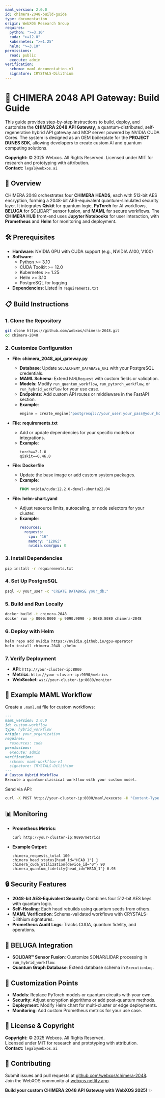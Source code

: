 ```yaml
---
maml_version: 2.0.0
id: chimera-2048-build-guide
type: documentation
origin: WebXOS Research Group
requires:
  python: ">=3.10"
  cuda: ">=12.0"
  kubernetes: ">=1.25"
  helm: ">=3.10"
permissions:
  read: public
  execute: admin
verification:
  schema: maml-documentation-v1
  signature: CRYSTALS-Dilithium
---
```


# 🐪 CHIMERA 2048 API Gateway: Build Guide

This guide provides step-by-step instructions to build, deploy, and customize the **CHIMERA 2048 API Gateway**, a quantum-distributed, self-regenerative hybrid API gateway and MCP server powered by NVIDIA CUDA Cores. The system is designed as an OEM boilerplate for the **PROJECT DUNES SDK**, allowing developers to create custom AI and quantum computing solutions.

**Copyright:** © 2025 Webxos. All Rights Reserved. Licensed under MIT for research and prototyping with attribution.  
**Contact:** `legal@webxos.ai`

## 🧠 Overview

CHIMERA 2048 orchestrates four **CHIMERA HEADS**, each with 512-bit AES encryption, forming a 2048-bit AES-equivalent quantum-simulated security layer. It integrates **Qiskit** for quantum logic, **PyTorch** for AI workflows, **BELUGA** for SOLIDAR™ sensor fusion, and **MAML** for secure workflows. The **CHIMERA HUB** front-end uses **Jupyter Notebooks** for user interaction, with **Prometheus** and **Helm** for monitoring and deployment.

## 🛠️ Prerequisites

- **Hardware**: NVIDIA GPU with CUDA support (e.g., NVIDIA A100, V100)
- **Software**:
  - Python >= 3.10
  - CUDA Toolkit >= 12.0
  - Kubernetes >= 1.25
  - Helm >= 3.10
  - PostgreSQL for logging
- **Dependencies**: Listed in `requirements.txt`

## 📋 Build Instructions

### 1. Clone the Repository
```bash
git clone https://github.com/webxos/chimera-2048.git
cd chimera-2048
```

### 2. Customize Configuration
- **File: chimera_2048_api_gateway.py**
  - **Database**: Update `SQLALCHEMY_DATABASE_URI` with your PostgreSQL credentials.
  - **MAML Schema**: Extend `MAMLRequest` with custom fields or validation.
  - **Models**: Modify `run_quantum_workflow`, `run_pytorch_workflow`, or `run_hybrid_workflow` for your use case.
  - **Endpoints**: Add custom API routes or middleware in the FastAPI section.
  - **Example**:
    ```python
    engine = create_engine('postgresql://your_user:your_pass@your_host:5432/your_db')
    ```

- **File: requirements.txt**
  - Add or update dependencies for your specific models or integrations.
  - **Example**:
    ```text
    torch==2.1.0
    qiskit==0.46.0
    ```

- **File: Dockerfile**
  - Update the base image or add custom system packages.
  - **Example**:
    ```dockerfile
    FROM nvidia/cuda:12.2.0-devel-ubuntu22.04
    ```

- **File: helm-chart.yaml**
  - Adjust resource limits, autoscaling, or node selectors for your cluster.
  - **Example**:
    ```yaml
    resources:
      requests:
        cpu: "16"
        memory: "128Gi"
        nvidia.com/gpu: 8
    ```

### 3. Install Dependencies
```bash
pip install -r requirements.txt
```

### 4. Set Up PostgreSQL
```bash
psql -U your_user -c "CREATE DATABASE your_db;"
```

### 5. Build and Run Locally
```bash
docker build -t chimera-2048 .
docker run -p 8000:8000 -p 9090:9090 -p 8080:8080 chimera-2048
```

### 6. Deploy with Helm
```bash
helm repo add nvidia https://nvidia.github.io/gpu-operator
helm install chimera-2048 ./helm
```

### 7. Verify Deployment
- **API**: `http://your-cluster-ip:8000`
- **Metrics**: `http://your-cluster-ip:9090/metrics`
- **WebSocket**: `ws://your-cluster-ip:8080/monitor`

## 🧪 Example MAML Workflow
Create a `.maml.md` file for custom workflows:
```markdown
---
maml_version: 2.0.0
id: custom-workflow
type: hybrid_workflow
origin: your_organization
requires:
  resources: cuda
permissions:
  execute: admin
verification:
  schema: maml-workflow-v1
  signature: CRYSTALS-Dilithium
---
# Custom Hybrid Workflow
Execute a quantum-classical workflow with your custom model.
```

Send via API:
```bash
curl -X POST http://your-cluster-ip:8000/maml/execute -H "Content-Type: application/json" -d @custom.maml.md
```

## 📊 Monitoring
- **Prometheus Metrics**:
  ```bash
  curl http://your-cluster-ip:9090/metrics
  ```
- **Example Output**:
  ```
  chimera_requests_total 100
  chimera_head_status{head_id="HEAD_1"} 1
  chimera_cuda_utilization{device_id="0"} 90
  chimera_quantum_fidelity{head_id="HEAD_1"} 0.95
  ```

## 🔒 Security Features
- **2048-bit AES-Equivalent Security**: Combines four 512-bit AES keys with quantum logic.
- **Self-Healing**: Each head rebuilds using quantum seeds from others.
- **MAML Verification**: Schema-validated workflows with CRYSTALS-Dilithium signatures.
- **Prometheus Audit Logs**: Tracks CUDA, quantum fidelity, and operations.

## 🐋 BELUGA Integration
- **SOLIDAR™ Sensor Fusion**: Customize SONAR/LIDAR processing in `run_hybrid_workflow`.
- **Quantum Graph Database**: Extend database schema in `ExecutionLog`.

## 🔮 Customization Points
- **Models**: Replace PyTorch models or quantum circuits with your own.
- **Security**: Adjust encryption algorithms or add post-quantum methods.
- **Deployment**: Modify Helm chart for multi-cluster or edge deployments.
- **Monitoring**: Add custom Prometheus metrics for your use case.

## 📜 License & Copyright
**Copyright:** © 2025 Webxos. All Rights Reserved.  
Licensed under MIT for research and prototyping with attribution.  
**Contact:** `legal@webxos.ai`

## 📢 Contributing
Submit issues and pull requests at [github.com/webxos/chimera-2048](https://github.com/webxos/chimera-2048).  
Join the WebXOS community at [webxos.netlify.app](https://webxos.netlify.app).

**Build your custom CHIMERA 2048 API Gateway with WebXOS 2025!** ✨